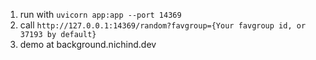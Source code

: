 1. run with `uvicorn app:app --port 14369`
2. call `http://127.0.0.1:14369/random?favgroup={Your favgroup id, or 37193 by default}`
3. demo at background.nichind.dev